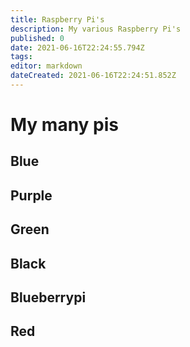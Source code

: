 ```yaml
---
title: Raspberry Pi's
description: My various Raspberry Pi's
published: 0
date: 2021-06-16T22:24:55.794Z
tags: 
editor: markdown
dateCreated: 2021-06-16T22:24:51.852Z
---
```


# My many pis

## Blue

## Purple

## Green

## Black

## Blueberrypi

## Red